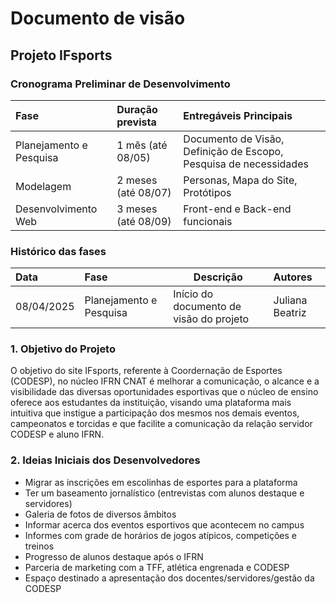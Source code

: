 # Documento de visão

## Projeto IFsports

### Cronograma Preliminar de Desenvolvimento

| Fase | Duração prevista | Entregáveis Principais |
|:------|:---------|:------------------------|
| Planejamento e Pesquisa | 1 mês (até 08/05) | Documento de Visão, Definição de Escopo, Pesquisa de necessidades |
| Modelagem | 2 meses (até 08/07) | Personas, Mapa do Site, Protótipos |
| Desenvolvimento Web | 3 meses (até 08/09) | Front-end e Back-end funcionais |

### Histórico das fases

|  Data  | Fase | Descrição | Autores |
|:-------|:-----|----------|:------|
| 08/04/2025 | Planejamento e Pesquisa | Início do documento de visão do projeto  | Juliana Beatriz |

### 1. Objetivo do Projeto 

O objetivo do site IFsports, referente à Coordernação de Esportes (CODESP), no núcleo IFRN CNAT é melhorar a comunicação, o alcance e a visibilidade das diversas oportunidades esportivas que o núcleo de ensino oferece aos estudantes da instituição, visando uma plataforma mais intuitiva que instigue a participação dos mesmos nos demais eventos, campeonatos e torcidas e que facilite a comunicação da relação servidor CODESP e aluno IFRN.

### 2. Ideias Iniciais dos Desenvolvedores

- Migrar as inscrições em escolinhas de esportes para a plataforma
- Ter um baseamento jornalístico (entrevistas com alunos destaque e servidores)
- Galeria de fotos de diversos âmbitos
- Informar acerca dos eventos esportivos que acontecem no campus
- Informes com grade de horários de jogos atípicos, competições e treinos
- Progresso de alunos destaque após o IFRN
- Parceria de marketing com a TFF, atlética engrenada e CODESP
- Espaço destinado a apresentação dos docentes/servidores/gestão da CODESP
  

